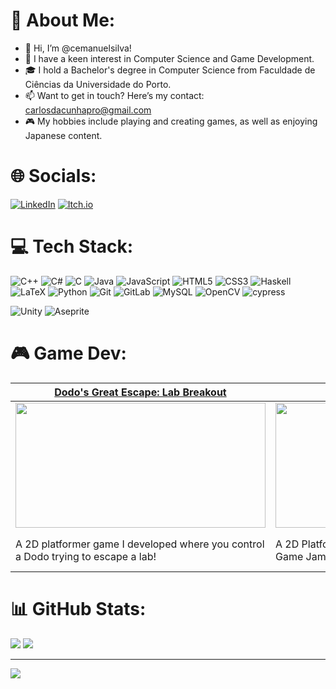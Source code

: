 # 💫 **About Me:**

- 👋 Hi, I’m @cemanuelsilva!
- 👀 I have a keen interest in Computer Science and Game Development.
- 🎓 I hold a Bachelor's degree in Computer Science from Faculdade de Ciências da Universidade do Porto.
- 📫 Want to get in touch? Here’s my contact: carlosdacunhapro@gmail.com
- 🎮 My hobbies include playing and creating games, as well as enjoying Japanese content.


# 🌐 Socials:
[![LinkedIn](https://img.shields.io/badge/linkedin-%230077B5.svg?style=for-the-badge&logo=linkedin&logoColor=white)](https://www.linkedin.com/in/carlos-silva-4306b8260/) [![Itch.io](https://img.shields.io/badge/Itch-%23FF0B34.svg?style=for-the-badge&logo=Itch.io&logoColor=white)](https://cemanuelsilva.itch.io/)

# 💻 Tech Stack:
![C++](https://img.shields.io/badge/c++-%2300599C.svg?style=for-the-badge&logo=c%2B%2B&logoColor=white) ![C#](https://img.shields.io/badge/c%23-%23239120.svg?style=for-the-badge&logo=csharp&logoColor=white) ![C](https://img.shields.io/badge/c-%2300599C.svg?style=for-the-badge&logo=c&logoColor=white) ![Java](https://img.shields.io/badge/java-%23ED8B00.svg?style=for-the-badge&logo=openjdk&logoColor=white) ![JavaScript](https://img.shields.io/badge/javascript-%23323330.svg?style=for-the-badge&logo=javascript&logoColor=%23F7DF1E) ![HTML5](https://img.shields.io/badge/html5-%23E34F26.svg?style=for-the-badge&logo=html5&logoColor=white) ![CSS3](https://img.shields.io/badge/css3-%231572B6.svg?style=for-the-badge&logo=css3&logoColor=white) ![Haskell](https://img.shields.io/badge/Haskell-5e5086?style=for-the-badge&logo=haskell&logoColor=white) ![LaTeX](https://img.shields.io/badge/latex-%23008080.svg?style=for-the-badge&logo=latex&logoColor=white) ![Python](https://img.shields.io/badge/python-3670A0?style=for-the-badge&logo=python&logoColor=ffdd54)  ![Git](https://img.shields.io/badge/git-%23F05033.svg?style=for-the-badge&logo=git&logoColor=white) ![GitLab](https://img.shields.io/badge/gitlab-%23181717.svg?style=for-the-badge&logo=gitlab&logoColor=white) ![MySQL](https://img.shields.io/badge/mysql-4479A1.svg?style=for-the-badge&logo=mysql&logoColor=white)  ![OpenCV](https://img.shields.io/badge/opencv-%23white.svg?style=for-the-badge&logo=opencv&logoColor=white) ![cypress](https://img.shields.io/badge/-cypress-%23E5E5E5?style=for-the-badge&logo=cypress&logoColor=058a5e)

![Unity](https://img.shields.io/badge/unity-%23000000.svg?style=for-the-badge&logo=unity&logoColor=white) ![Aseprite](https://img.shields.io/badge/Aseprite-FFFFFF?style=for-the-badge&logo=Aseprite&logoColor=#7D929E)

# 🎮 Game Dev:

| [Dodo's Great Escape: Lab Breakout](https://cemanuelsilva.itch.io/dodos-great-escape-lab-breakout)  | [Unstable-G](https://cemanuelsilva.itch.io/unstable-g) | [Shape-Shift Snacker: A Slimy Adventure](https://cemanuelsilva.itch.io/shape-shift-snacker-a-slimy-adventure) |
| ------------- | ------------- | ----------- | 
| <img src="https://github.com/cemanuelsilva/cemanuelsilva/assets/81260227/90413569-8ca7-45c0-8458-0d4166fcaaab"  width="400" height="200"/> | <img src="https://github.com/cemanuelsilva/cemanuelsilva/assets/81260227/ec2d0f60-7963-4857-bb5d-f2007280e245"  width="350" height="200"/> | <img src="https://github.com/cemanuelsilva/cemanuelsilva/assets/81260227/43ea62c2-d01e-45be-be7a-f12eaf573c90"  width="350" height="200"/> |
| A 2D platformer game I developed where you control a Dodo trying to escape a lab! | A 2D Platformer game I developed for a 48h Game Jam!  | A 2D Platformer game developed by me and [@heldergomesramos](https://github.com/heldergomesramos) in 33 hours for a Game Jam. Won First Place!



# 📊 GitHub Stats:
![](https://github-readme-stats.vercel.app/api?username=cemanuelsilva&theme=dark&hide_border=true&include_all_commits=true&count_private=true)
![](https://github-readme-stats.vercel.app/api/top-langs/?username=cemanuelsilva&theme=dark&hide_border=true&include_all_commits=true&count_private=true&layout=compact)

---
[![](https://visitcount.itsvg.in/api?id=cemanuelsilva&icon=1&color=0)](https://visitcount.itsvg.in)

<!-- Proudly created with GPRM ( https://gprm.itsvg.in ) -->
 
